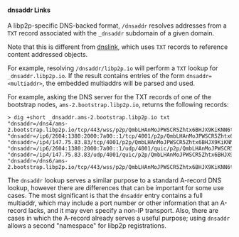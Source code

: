 #### dnsaddr Links

A libp2p-specific DNS-backed format, `/dnsaddr` resolves addresses from a `TXT`
record associated with the `_dnsaddr` subdomain of a given domain.

Note that this is different from [dnslink](https://dnslink.io/), which uses
`TXT` records to reference content addressed objects.

For example, resolving `/dnsaddr/libp2p.io` will perform a `TXT` lookup for
`_dnsaddr.libp2p.io`. If the result contains entries of the form
`dnsaddr=<multiaddr>`, the embedded multiaddrs will be parsed and used.

For example, asking the DNS server for the TXT records of one of the bootstrap
nodes, `ams-2.bootstrap.libp2p.io`, returns the following records:

```
> dig +short _dnsaddr.ams-2.bootstrap.libp2p.io txt
"dnsaddr=/dns4/ams-2.bootstrap.libp2p.io/tcp/443/wss/p2p/QmbLHAnMoJPWSCR5Zhtx6BHJX9KiKNN6tpvbUcqanj75Nb"
"dnsaddr=/ip6/2604:1380:2000:7a00::1/tcp/4001/p2p/QmbLHAnMoJPWSCR5Zhtx6BHJX9KiKNN6tpvbUcqanj75Nb"
"dnsaddr=/ip4/147.75.83.83/tcp/4001/p2p/QmbLHAnMoJPWSCR5Zhtx6BHJX9KiKNN6tpvbUcqanj75Nb"
"dnsaddr=/ip6/2604:1380:2000:7a00::1/udp/4001/quic/p2p/QmbLHAnMoJPWSCR5Zhtx6BHJX9KiKNN6tpvbUcqanj75Nb"
"dnsaddr=/ip4/147.75.83.83/udp/4001/quic/p2p/QmbLHAnMoJPWSCR5Zhtx6BHJX9KiKNN6tpvbUcqanj75Nb"
"dnsaddr=/dns6/ams-2.bootstrap.libp2p.io/tcp/443/wss/p2p/QmbLHAnMoJPWSCR5Zhtx6BHJX9KiKNN6tpvbUcqanj75Nb"
```

The `dnsaddr` lookup serves a similar purpose to a standard A-record DNS lookup,
however there are differences that can be important for some use cases. The most
significant is that the `dnsaddr` entry contains a full multiaddr, which may
include a port number or other information that an A-record lacks, and it may
even specify a non-IP transport. Also, there are cases in which the A-record
already serves a useful purpose; using `dnsaddr` allows a second "namespace" for
libp2p registrations.